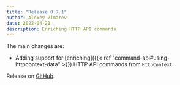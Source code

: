 ```yaml
---
title: "Release 0.7.1"
author: Alexey Zimarev
date: 2022-04-21
description: Enriching HTTP API commands
---
```


The main changes are:
- Adding support for [enriching]({{< ref "command-api#using-httpcontext-data" >}}) HTTP API commands from `HttpContext`.

Release on [GitHub](https://github.com/Eventuous/eventuous/releases/tag/0.7.0).
